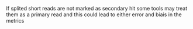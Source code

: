 If splited short reads are not marked as secondary hit some tools may treat them as a primary read and this could lead to either error and biais in the metrics 
